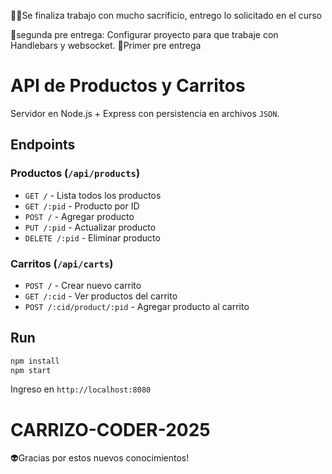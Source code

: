 👩‍💻Se finaliza trabajo con mucho sacrificio, entrego lo solicitado en el curso

🚩segunda pre entrega:
Configurar proyecto para que trabaje con Handlebars y websocket.
🚩Primer pre entrega

# API de Productos y Carritos

Servidor en Node.js + Express con persistencia en archivos `JSON`.

## Endpoints

### Productos (`/api/products`)
- `GET /` - Lista todos los productos
- `GET /:pid` - Producto por ID
- `POST /` - Agregar producto
- `PUT /:pid` - Actualizar producto
- `DELETE /:pid` - Eliminar producto

### Carritos (`/api/carts`)
- `POST /` - Crear nuevo carrito
- `GET /:cid` - Ver productos del carrito
- `POST /:cid/product/:pid` - Agregar producto al carrito

## Run

```bash
npm install
npm start
```

Ingreso en `http://localhost:8080`

# CARRIZO-CODER-2025

👽Gracias por estos nuevos conocimientos!

